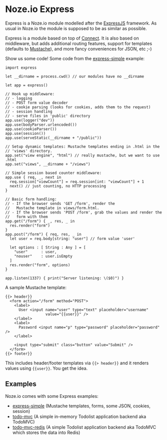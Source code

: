 # Noze.io Express

Express is a Noze.io module modelled after the
[ExpressJS](http://expressjs.com)
framework.
As usual in Noze.io the module is supposed to be as similar as possible.

Express is a module based on top of 
[Connect](../connect).
It is also based on middleware, but adds 
additional routing features,
support for templates (defaults to [Mustache](../mustache/)),
and more fancy conveniences for JSON, etc ;-)

Show us some code! Some code from the
[express-simple](../../Samples/express-simple)
example:

    import express
    
    let __dirname = process.cwd() // our modules have no __dirname
    
    let app = express()
    
    // Hook up middleware:
    // - logging
    // - POST form value decoder
    // - cookie parsing (looks for cookies, adds them to the request)
    // - session handling
    // - serve files in 'public' directory
    app.use(logger("dev"))
    app.use(bodyParser.urlencoded())
    app.use(cookieParser())
    app.use(session())
    app.use(serveStatic(__dirname + "/public"))
    
    // Setup dynamic templates: Mustache templates ending in .html in the
    // 'views' directory.
    app.set("view engine", "html") // really mustache, but we want to use .html
    app.set("views", __dirname + "/views")
    
    // Simple session based counter middleware:
    app.use { req, _, next in
      req.session["viewCount"] = req.session[int: "viewCount"] + 1
      next() // just counting, no HTTP processing
    }
    
    // Basic form handling:
    // - If the browser sends 'GET /form', render the
    //   Mustache template in views/form.html.
    // - If the browser sends 'POST /form', grab the values and render the
    //   form with them
    app.get("/form") { _, res, _ in
      res.render("form")
    }
    app.post("/form") { req, res, _ in
      let user = req.body[string: "user"] // form value 'user'
      
      let options : [ String : Any ] = [
        "user"      : user,
        "nouser"    : user.isEmpty
      ]
      res.render("form", options)
    }
    
    app.listen(1337) { print("Server listening: \($0)") }

A sample Mustache template:

    {{> header}}    
      <form action="/form" method="POST">
        <label>
          User <input name="user" type="text" placeholder="username"
                      value="{{user}}" />
        </label>
        <label>
          Password <input name="p" type="password" placeholder="password" />
        </label>
        
        <input type="submit" class="button" value="Submit" />
      </form>
    {{> footer}}

This includes header/footer templates via `{{> header}}` and it renders values
using `{{user}}`. You get the idea.

## Examples

Noze.io comes with some Express examples:

- [express-simple](../../Samples/express-simple)
  (Mustache templates, forms, some JSON, cookies, session)
- [todo-mvc](../../Samples/todo-mvc)
  (A simple in-memory Todolist application backend aka TodoMVC)
- [todo-mvc-redis](../../Samples/todo-mvc-redis)
  (A simple Todolist application backend aka TodoMVC which stores the data into
   Redis)
